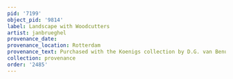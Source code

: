 ```yaml
---
pid: '7199'
object_pid: '9814'
label: Landscape with Woodcutters
artist: janbrueghel
provenance_date:
provenance_location: Rotterdam
provenance_text: Purchased with the Koenigs collection by D.G. van Benuningen
collection: provenance
order: '2485'
---
```

